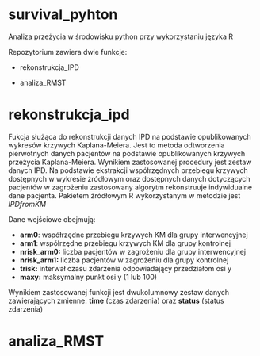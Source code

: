 # survival_pyhton
Analiza przeżycia w środowisku python przy wykorzystaniu języka R

Repozytorium zawiera dwie funkcje:

- rekonstrukcja_IPD

- analiza_RMST

# **rekonstrukcja_ipd**

Fukcja służąca do rekonstrukcji danych IPD na podstawie opublikowanych wykresów krzywych Kaplana-Meiera. Jest to metoda odtworzenia pierwotnych danych pacjentów na podstawie opublikowanych krzywych przeżycia Kaplana-Meiera. Wynikiem zastosowanej procedury jest zestaw danych IPD. Na podstawie ekstrakcji współrzędnych przebiegu krzywych dostępnych w wykresie źródłowym oraz dostępnych danych dotyczących pacjentów w zagrożeniu zastosowany algorytm rekonstruuje indywidualne dane pacjenta. Pakietem źródłowym R wykorzystanym w metodzie jest *IPDfromKM*

Dane wejściowe obejmują:

* **arm0**: współrzędne przebiegu krzywych KM dla grupy interwencyjnej 
* **arm1**: współrzędne przebiegu krzywych KM dla grupy kontrolnej
* **nrisk_arm0:** liczba pacjentów w zagrożeniu dla grupy interwencyjnej 
* **nrisk_arm1:** liczba pacjentów w zagrożeniu dla grupy kontrolnej
* **trisk:** interwał czasu zdarzenia odpowiadający przedziałom osi y
* **maxy:** maksymalny punkt osi y (1 lub 100)

Wynikiem zastosowanej funkcji jest dwukolumnowy zestaw danych zawierających zmienne: **time** (czas zdarzenia) oraz **status** (status zdarzenia)


# **analiza_RMST**


